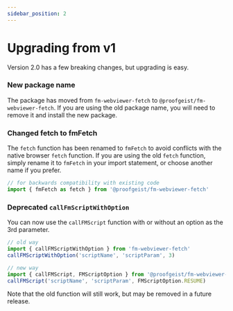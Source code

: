 ```yaml
---
sidebar_position: 2
---
```


# Upgrading from v1

Version 2.0 has a few breaking changes, but upgrading is easy.

### New package name
The package has moved from `fm-webviewer-fetch` to `@proofgeist/fm-webviewer-fetch`. If you are using the old package name, you will need to remove it and install the new package.

### Changed fetch to fmFetch
The `fetch` function has been renamed to `fmFetch` to avoid conflicts with the native browser `fetch` function. If you are using the old `fetch` function, simply rename it to `fmFetch` in your import statement, or choose another name if you prefer.

```ts
// for backwards compatibility with existing code
import { fmFetch as fetch } from '@proofgeist/fm-webviewer-fetch'
```


### Deprecated `callFmScriptWithOption`
You can now use the `callFMScript` function with or without an option as the 3rd parameter.

```ts
// old way
import { callFMScriptWithOption } from 'fm-webviewer-fetch'
callFMScriptWithOption('scriptName', 'scriptParam', 3)

// new way
import { callFMScript, FMScriptOption } from '@proofgeist/fm-webviewer-fetch'
callFMScript('scriptName', 'scriptParam', FMScriptOption.RESUME)
```
Note that the old function will still work, but may be removed in a future release.